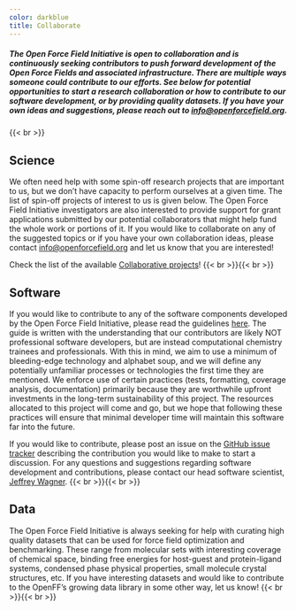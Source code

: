 ```yaml
---
color: darkblue
title: Collaborate
---
```


##### The Open Force Field Initiative is open to collaboration and is continuously seeking contributors to push forward development of the Open Force Fields and associated infrastructure. There are multiple ways someone could contribute to our efforts. See below for potential opportunities to start a research collaboration or how to contribute to our software development, or by providing quality datasets. If you have your own ideas and suggestions, please reach out to info@openforcefield.org.
{{< br >}}
## Science

We often need help with some spin-off research projects that are important to us, but we don’t have capacity to perform ourselves at a given time. The list of spin-off projects of interest to us is given below. The Open Force Field Initiative investigators are also interested to provide support for grant applications submitted by our potential collaborators that might help fund the whole work or portions of it. If you would like to collaborate on any of the suggested topics or if you have your own collaboration ideas, please contact <info@openforcefield.org> and let us know that you are interested!

Check the list of the available [Collaborative projects](https://vanleeuwen.studio/openff/science/collaborative-projects/)!
{{< br >}}{{< br >}}


## Software

If you would like to contribute to any of the software components developed by the Open Force Field Initiative, please read the guidelines [here](https://open-forcefield-toolkit.readthedocs.io/en/latest/developing.html). The guide is written with the understanding that our contributors are likely NOT professional software developers, but are instead computational chemistry trainees and professionals. With this in mind, we aim to use a minimum of bleeding-edge technology and alphabet soup, and we will define any potentially unfamiliar processes or technologies the first time they are mentioned. We enforce use of certain practices (tests, formatting, coverage analysis, documentation) primarily because they are worthwhile upfront investments in the long-term sustainability of this project. The resources allocated to this project will come and go, but we hope that following these practices will ensure that minimal developer time will maintain this software far into the future.

If you would like to contribute, please post an issue on the [GitHub issue tracker](http://github.com/openforcefield/openforcefield/issues) describing the contribution you would like to make to start a discussion. For any questions and suggestions regarding software development and contributions, please contact our head software scientist, [Jeffrey Wagner](mailto:jeffrey.wagner@openforcefield.org).
{{< br >}}{{< br >}}

## Data

The Open Force Field Initiative is always seeking for help with curating high quality datasets that can be used for force field optimization and benchmarking. These range from molecular sets with interesting coverage of chemical space, binding free energies for host-guest and protein-ligand systems, condensed phase physical properties, small molecule crystal structures, etc. If you have interesting datasets and would like to contribute to the OpenFF’s growing data library in some other way, let us know!
{{< br >}}{{< br >}}
